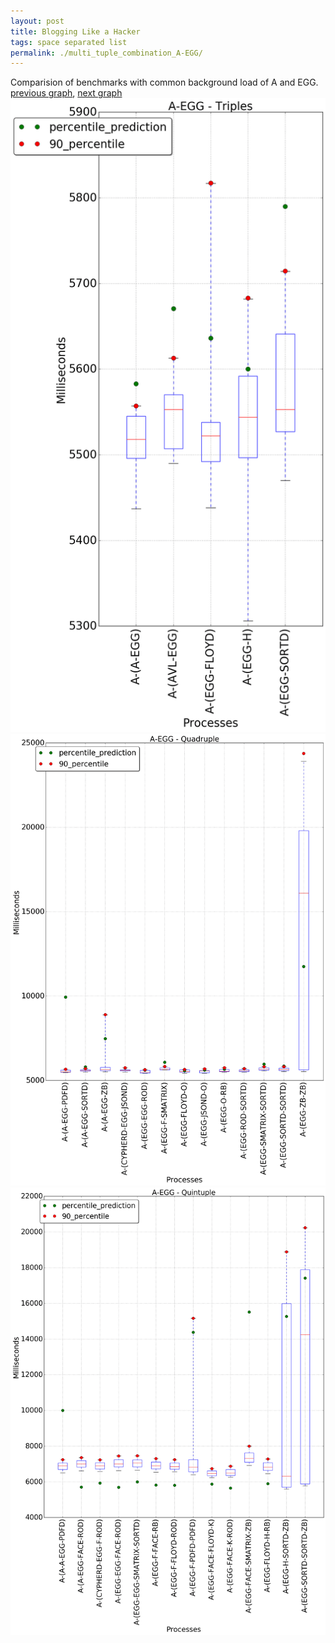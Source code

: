 ```yaml
---
layout: post
title: Blogging Like a Hacker
tags: space separated list
permalink: ./multi_tuple_combination_A-EGG/
---
```


Comparision of benchmarks with common background load of A and EGG.
[previous graph](./multi_tuple_combination_A-CYPHERD/), [next graph](./multi_tuple_combination_A-FACE/)
<img src="./images/triple/A/A-EGG_box.png" alt="graph figure"><img src="./images/quadruple/A/A-EGG_box.png" alt="graph figure"><img src="./images/quintuple/A/A-EGG_box.png" alt="graph figure">